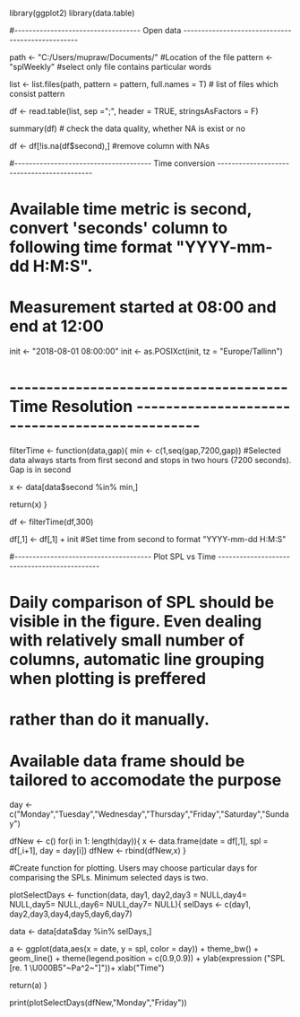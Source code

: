 library(ggplot2)
library(data.table)

#----------------------------------- Open data -------------------------------------------------

path <- "C:/Users/mupraw/Documents/"  #Location of the file
pattern <- "splWeekly"                #select only file contains particular words

list <- list.files(path, pattern = pattern, full.names = T)   # list of files which consist pattern


df <- read.table(list, sep =";", 
            header = TRUE,
            stringsAsFactors = F)

summary(df) # check the data quality, whether NA is exist or no

df <- df[!is.na(df$second),]   #remove column with NAs

#-------------------------------------- Time conversion -------------------------------------------

# Available time metric  is second, convert 'seconds' column to following time format "YYYY-mm-dd H:M:S".
# Measurement started at 08:00 and end at 12:00

init <- "2018-08-01 08:00:00"
init <- as.POSIXct(init, tz = "Europe/Tallinn")


# -------------------------------------- Time Resolution -----------------------------------------------

filterTime <- function(data,gap){
  min <- c(1,seq(gap,7200,gap)) #Selected data always starts from first second and stops in two hours (7200 seconds). Gap is in second
  
  x <- data[data$second %in% min,]
  
  return(x)
}
  

df <- filterTime(df,300)

df[,1] <- df[,1] + init      #Set time from second to format "YYYY-mm-dd H:M:S"



#-------------------------------------- Plot SPL vs Time ---------------------------------------------

# Daily comparison of SPL should be visible in the figure. Even dealing with relatively small number of columns, automatic line grouping when plotting is preffered 
# rather than do it manually.
# Available data frame should be tailored to accomodate the purpose

day <- c("Monday","Tuesday","Wednesday","Thursday","Friday","Saturday","Sunday")

dfNew <- c()
for(i in 1: length(day)){
  x <- data.frame(date = df[,1], spl = df[,i+1], day = day[i])
  dfNew <- rbind(dfNew,x)
}



#Create function for plotting. Users may choose particular days for comparising the SPLs. Minimum selected days is two.

plotSelectDays <- function(data, day1, day2,day3 = NULL,day4= NULL,day5= NULL,day6= NULL,day7= NULL){
  selDays <- c(day1, day2,day3,day4,day5,day6,day7)
  
  data <- data[data$day %in% selDays,]
  
a <-  ggplot(data,aes(x = date, y = spl, color = day)) + theme_bw() +
    geom_line() + theme(legend.position = c(0.9,0.9)) +
  ylab(expression ("SPL  [re. 1 \U000B5"~Pa^2~"]"))+
  xlab("Time")
  

return(a)
}


print(plotSelectDays(dfNew,"Monday","Friday"))

